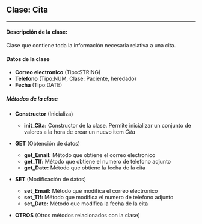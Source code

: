 ## Clase: **Cita**
---
#### Descripción de la clase:
Clase que contiene toda la información necesaria relativa a una cita.
#### Datos de la clase
- **Correo electronico** (Tipo:STRING)
- **Telefono** (Tipo:NUM, Clase: Paciente, heredado)
- **Fecha** (Tipo:DATE)

##### Métodos de la clase
- **Constructor** (Inicializa)
  - **init_Cita:** Constructor de la clase. Permite inicializar un conjunto de valores a la hora de crear un nuevo item *Cita*

- **GET** (Obtención de datos)
  - **get_Email:** Método que obtiene el correo electronico
  - **get_Tlf:** Método que obtiene el numero de telefono adjunto
  - **get_Date:** Método que obtiene la fecha de la cita

- **SET** (Modificación de datos)
  - **set_Email:** Método que modifica el correo electronico
  - **set_Tlf:** Método que modifica el numero de telefono adjunto
  - **set_Date:** Método que modifica la fecha de la cita

- **OTROS** (Otros métodos relacionados con la clase)
